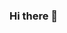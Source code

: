 ### Hi there 👋

<!--
**thisismeikha/thisismeikha** is a ✨ _special_ ✨ repository because its `README.md` (this file) appears on your GitHub profile.

Here are some ideas to get you started:

- 🔭 I’m currently working on a mobile telecommunication association as a monitoring and evaluation professional
- 🌱 I’m currently learning data science
- 👯 I’m looking to collaborate on data analysis
- 🤔 I’m still waiting a letter from Hogwarts, lucky I am learning data science now
- 💬 Ask me about anything!
- 📫 How to reach me: Linkedin, my full name is Meikha Azzani
- 😄 Hobby: Reading and exploring
- ⚡ Fun fact: I do not have IT background

